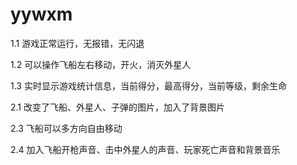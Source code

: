 # yywxm
1.1 游戏正常运行，无报错，无闪退

1.2 可以操作飞船左右移动，开火，消灭外星人

1.3 实时显示游戏统计信息，当前得分，最高得分，当前等级，剩余生命

2.1 改变了飞船、外星人、子弹的图片，加入了背景图片

2.3 飞船可以多方向自由移动

2.4 加入飞船开枪声音、击中外星人的声音、玩家死亡声音和背景音乐
